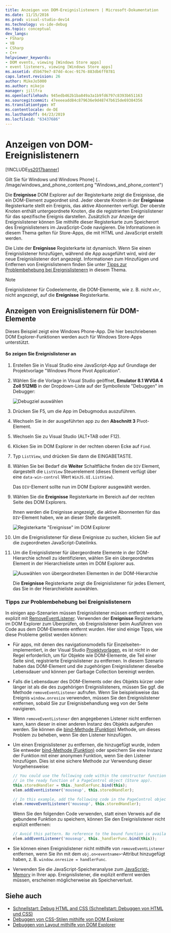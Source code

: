 ```yaml
---
title: Anzeigen von DOM-Ereignislistenern | Microsoft-Dokumentation
ms.date: 11/15/2016
ms.prod: visual-studio-dev14
ms.technology: vs-ide-debug
ms.topic: conceptual
dev_langs:
- FSharp
- VB
- CSharp
- C++
helpviewer_keywords:
- DOM events, viewing [Windows Store apps]
- event listeners, viewing [Windows Store apps]
ms.assetid: d5b679e7-87dd-4cec-9176-883db6ff0781
caps.latest.revision: 26
author: MikeJo5000
ms.author: mikejo
manager: jillfra
ms.openlocfilehash: 945edb462b1ba849a3a1b9fd6797c8393b651163
ms.sourcegitcommit: 47eeeeadd84c879636e9d48747b615de69384356
ms.translationtype: HT
ms.contentlocale: de-DE
ms.lasthandoff: 04/23/2019
ms.locfileid: "63437686"
---
```

# <a name="view-dom-event-listeners"></a>Anzeigen von DOM-Ereignislistenern
[!INCLUDE[vs2017banner](../includes/vs2017banner.md)]

Gilt Sie für Windows und Windows Phone] (.. /Image/windows_and_phone_content.png "Windows_and_phone_content")

 Die **Ereignisse** DOM Explorer auf der Registerkarte zeigt die Ereignisse, die ein DOM-Element zugeordnet sind. Jeder oberste Knoten in der **Ereignisse** Registerkarte stellt ein Ereignis, das aktive Abonnenten verfügt. Der oberste Knoten enthält untergeordnete Knoten, die die registrierten Ereignislistener für das spezifische Ereignis darstellen. Zusätzlich zur Anzeige der Ereignislistener können Sie mithilfe dieser Registerkarte zum Speicherort des Ereignislisteners im JavaScript-Code navigieren. Die Informationen in diesem Thema gelten für Store-Apps, die mit HTML und JavaScript erstellt werden.

 Die Liste der **Ereignisse** Registerkarte ist dynamisch. Wenn Sie einen Ereignislistener hinzufügen, während die App ausgeführt wird, wird der neue Ereignislistener dort angezeigt. Informationen zum Hinzufügen und Entfernen von Ereignislistenern finden Sie unter [Tipps zur Problembehebung bei Ereignislistenern](#Tips) in diesem Thema.

> [!NOTE]
> Ereignislistener für Codeelemente, die DOM-Elemente, wie z. B. nicht `xhr`, nicht angezeigt, auf die **Ereignisse** Registerkarte.

## <a name="view-event-listeners-for-dom-elements"></a>Anzeigen von Ereignislistenern für DOM-Elemente
 Dieses Beispiel zeigt eine Windows Phone-App. Die hier beschriebenen DOM Explorer-Funktionen werden auch für Windows Store-Apps unterstützt.

#### <a name="to-view-event-listeners"></a>So zeigen Sie Ereignislistener an

1. Erstellen Sie in Visual Studio eine JavaScript-App auf Grundlage der Projektvorlage "Windows Phone Pivot Application".

2. Wählen Sie die Vorlage in Visual Studio geöffnet, **Emulator 8.1 WVGA 4 Zoll 512MB** in der Dropdown-Liste auf der Symbolleiste "Debuggen" im Debugger:

     ![Debugziel auswählen](../debugger/media/js-dom-debug-target-emu.png "JS_DOM_Debug_Target_Emu")

3. Drücken Sie F5, um die App im Debugmodus auszuführen.

4. Wechseln Sie in der ausgeführten app zu den **Abschnitt 3** Pivot-Element.

5. Wechseln Sie zu Visual Studio (ALT+TAB oder F12).

6. Klicken Sie im DOM Explorer in der rechten oberen Ecke auf `Find`.

7. Typ `ListView`, und drücken Sie dann die EINGABETASTE.

8. Wählen Sie bei Bedarf die **Weiter** Schaltfläche finden die `DIV` Element, dargestellt die `ListView` Steuerelement (dieses Element verfügt über eine `data-win-control` Wert `WinJS.UI.ListView`).

     Das `DIV`-Element sollte nun im DOM Explorer ausgewählt werden.

9. Wählen Sie die **Ereignisse** Registerkarte im Bereich auf der rechten Seite des DOM Explorers.

     Ihnen werden die Ereignisse angezeigt, die aktive Abonnenten für das `DIV`-Element haben, wie an dieser Stelle dargestellt.

     ![Registerkarte "Ereignisse" im DOM Explorer](../debugger/media/js-dom-events.png "JS_DOM_Events")

10. Um die Ereignislistener für diese Ereignisse zu suchen, klicken Sie auf die zugeordneten JavaScript-Dateilinks.

11. Um die Ereignislistener für übergeordnete Elemente in der DOM-Hierarchie schnell zu identifizieren, wählen Sie ein übergeordnetes Element in der Hierarchieliste unten im DOM Explorer aus.

     ![Auswählen von übergeordneten Elementen in der DOM-Hierarchie](../debugger/media/js-dom-breadcrumbs.png "JS_DOM_Breadcrumbs")

     Die **Ereignisse** Registerkarte zeigt die Ereignislistener für jedes Element, das Sie in der Hierarchieliste auswählen.

### <a name="Tips"></a> Tipps zur Problembehebung bei Ereignislistenern
 In einigen app-Szenarien müssen Ereignislistener müssen entfernt werden, explizit mit [RemoveEventListener](http://msdn.microsoft.com/library/ie/ff975250\(v=vs.85\).aspx). Verwenden der **Ereignisse** Registerkarte im DOM Explorer zum Überprüfen, ob Ereignislistener beim Ausführen von Code aus dem DOM-Elemente entfernt wurden. Hier sind einige Tipps, wie diese Probleme gelöst werden können:

- Für apps, mit denen des navigationsmodells für Einzelseiten-implementiert, in der Visual Studio [Projektvorlagen](http://msdn.microsoft.com/library/windows/apps/hh758331.aspx), es ist nicht in der Regel erforderlich, um für Objekte wie DOM-Elemente, die Teil einer Seite sind, registrierte Ereignislistener zu entfernen. In diesem Szenario haben das DOM-Element und die zugehörigen Ereignislistener dieselbe Lebensdauer und können per Garbage Collection bereinigt werden.

- Falls die Lebensdauer des DOM-Elements oder des Objekts kürzer oder länger ist als die des zugehörigen Ereignislisteners, müssen Sie ggf. die Methode `removeEventListener` aufrufen. Wenn Sie beispielsweise das Ereignis `window.onresize` verwenden, müssen Sie den Ereignislistener entfernen, sobald Sie zur Ereignisbehandlung weg von der Seite navigieren.

- Wenn `removeEventListener` den angegebenen Listener nicht entfernen kann, kann dieser in einer anderen Instanz des Objekts aufgerufen werden. Sie können die [bind-Methode (Funktion)](https://developer.mozilla.org/docs/Web/JavaScript/Reference/Global_Objects/Function/bind) Methode, um dieses Problem zu beheben, wenn Sie den Listener hinzufügen.

- Um einen Ereignislistener zu entfernen, die hinzugefügt wurde, indem Sie entweder [bind-Methode (Funktion)](https://developer.mozilla.org/docs/Web/JavaScript/Reference/Global_Objects/Function/bind) oder speichern Sie eine Instanz der Funktion mit einer anonymen Funktion, wenn Sie den Listener hinzufügen. Dies ist eine sichere Methode zur Verwendung dieser Vorgehensweise:

    ```javascript
    // You could use the following code within the constructor function of an object, or
    // in the ready function of a PageControl object (Store app).
    this.storedHandler = this._handlerFunc.bind(this);
    elem.addEventListener('mouseup', this.storedHandler);

    // In this example, add the following code in the PageControl object's unload function.
    elem.removeEventListener('mouseup', this.storedHandler);

    ```

     Wenn Sie den folgenden Code verwenden, statt einen Verweis auf die gebundene Funktion zu speichern, können Sie den Ereignislistener nicht explizit entfernen:

    ```javascript
    // Avoid this pattern. No reference to the bound function is available.
    elem.addEventListener('mouseup', this._handlerFunc.bind(this));
    ```

- Sie können einen Ereignislistener nicht mithilfe von `removeEventListener` entfernen, wenn Sie ihn mit dem `obj.on<eventname>`-Attribut hinzugefügt haben, z. B. `window.onresize = handlerFunc`.

- Verwenden Sie die JavaScript-Speicheranalyse zum [JavaScript-Memory](../profiling/javascript-memory.md) in Ihrer app. Ereignislistener, die explizit entfernt werden müssen, erscheinen möglicherweise als Speicherverlust.

## <a name="see-also"></a>Siehe auch

- [Schnellstart: Debug HTML and CSS (Schnellstart: Debuggen von HTML und CSS)](../debugger/quickstart-debug-html-and-css.md)
- [Debuggen von CSS-Stilen mithilfe von DOM Explorer](../debugger/debug-css-styles-using-dom-explorer.md)
- [Debuggen von Layout mithilfe von DOM Explorer](../debugger/debug-layout-using-dom-explorer.md)